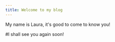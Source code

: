 ```yaml
---
title: Welcome to my blog
---
```


My name is Laura, it's good to come to know you!

#I shall see you again soon!
